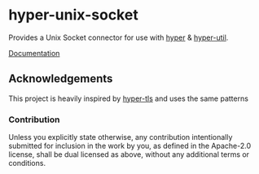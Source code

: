 # hyper-unix-socket

Provides a Unix Socket connector for use with [hyper](https://hyper.rs) & [hyper-util](https://example.com/#TODO).

[Documentation](https://docs.rs/hyper-unix-strream)

## Acknowledgements

This project is heavily inspired by [hyper-tls](https://github.com/hyper/hyper-tls) and uses the same patterns

### Contribution

Unless you explicitly state otherwise, any contribution intentionally submitted for inclusion in the work by you, as defined in the Apache-2.0 license, shall be dual licensed as above, without any additional terms or conditions.
